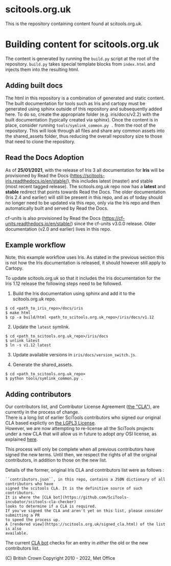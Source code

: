 scitools.org.uk
===============

This is the repository containing content found at scitools.org.uk.

Building content for scitools.org.uk
====================================

The content is generated by running the ``build.py`` script at the root of the
repository. ``build.py`` takes special template blocks from ``index.html`` and
injects them into the resulting html.


Adding built docs
-----------------

The html in this repository is a combination of generated and static content.
The built documentation for tools such as Iris and cartopy must be generated
using sphinx outside of this repository and subsequently added here. To do
so, create the appropriate folder (e.g. iris/docs/v2.2) with the built
documentation (typically created via sphinx).
Once the content is in place, consider running
``tools/symlink_common.py .`` from the root of the repository. This will look
through all files and share any common assets into the shared_assets
folder, thus reducing the overall repository size to those that need to clone
the repository.


Read the Docs Adoption
----------------------

As of **25/01/2021**, with the release of Iris 3 all documentation for **Iris**
will be provisioned by Read the Docs (https://scitools-iris.readthedocs.io/en/stable/),
this includes latest (master) and stable (most recent tagged release).  The
scitools.org.uk repo now has a **latest** and **stable** redirect that points towards
Read the Docs.  The older documentation (Iris 2.4 and earlier) will still be present
in this repo, and as of today should no longer need to be updated via this repo,
only via the Iris repo and then automatically built and served by Read the Docs.

cf-units is also provisioned by Read the Docs (https://cf-units.readthedocs.io/en/stable/)
since the cf-units v3.0.0 release. Older documentation (v2.0 and earlier) lives
in this repo.

Example workflow
----------------

Note, this example workflow uses Iris.  As stated in the previous section this
is not how the Iris documentation is released, it should however still apply to
Cartopy.

To update scitools.org.uk so that it includes the Iris documentation for the
Iris 1.12 release the following steps need to be followed.

1. Build the Iris documentation using sphinx and add it to the scitools.org.uk repo.
```
$ cd <path_to_iris_repo>/docs/iris
$ make html
$ cp -a build/html <path_to_scitools.org.uk_repo>/iris/docs/v1.12
```

2. Update the `latest` symlink.
```
$ cd <path_to_scitools.org.uk_repo>/iris/docs
$ unlink latest
$ ln -s v1.12 latest
```

3. Update available versions in `iris/docs/version_switch.js`.

4. Generate the shared_assets.
```
$ cd <path_to_scitools.org.uk_repo>
$ python tools/symlink_common.py .
```


Adding contributors
-------------------
Our contributors list, and Contributor License Agreement ([the "CLA"](https://scitools.org.uk/cla/v4)), are currently in the process of change.\
There is a long list of earlier SciTools contributors who signed our original CLA based explictly on [the LGPL3 License](<https://www.gnu.org/licenses/lgpl-3.0.html>).\
However, we are now attempting to re-license all the SciTools projects under a new CLA that will allow us in future to adopt _any_ OSI license,
as explained [here](https://github.com/SciTools/scitools.org.uk/wiki/Contributors-License-Agreement-processing-details).

This process will only be complete when all previous contributors have signed the new terms.
Until then, we respect the rights of all the original contributors, in addition to those on the new list.

Details of the former, original Iris CLA and contributors list were as follows :

    ``contributors.json``, in this repo, contains a JSON dictionary of all contributors who have
    signed the scitools CLA. It is the definitive source of such contributors.
    It is where the [CLA bot](https://github.com/SciTools-incubator/scitools-cla-checker)
    looks to determine if a CLA is required.
    If you've signed the CLA and aren't yet on this list, please consider submitting a PR
    to speed the process up. 
    A [rendered view](https://scitools.org.uk/signed_cla.html) of the list is also
    available.

The current [CLA bot](https://github.com/SciTools-incubator/scitools-cla-checker) checks for an entry in _either_ the old or the new contributors list.

(C) British Crown Copyright 2010 - 2022, Met Office
